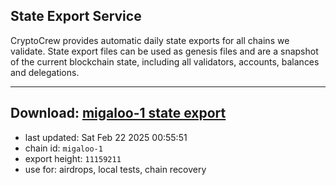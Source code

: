 ## State Export Service
CryptoCrew provides automatic daily state exports for all chains we validate. State export files can be used as genesis files and are a snapshot of the current blockchain state, including all validators, accounts, balances and delegations.

---
**Download: [migaloo-1 state export](https://dl-eu2.ccvalidators.com/SERVICE/migaloo/migaloo-1_export_11159211.json)**
---

- last updated: Sat Feb 22 2025 00:55:51
- chain id: `migaloo-1`
- export height: `11159211`
- use for: airdrops, local tests, chain recovery
